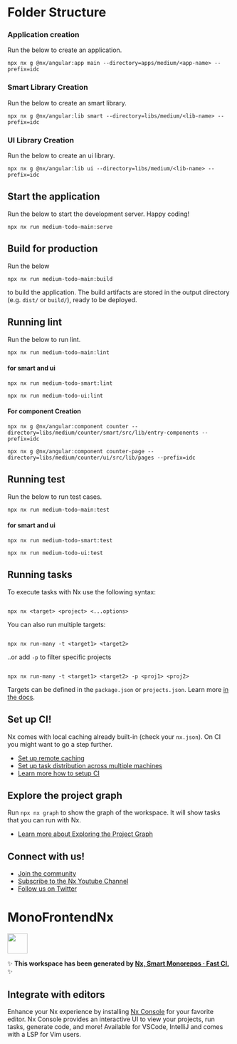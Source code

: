 # Folder Structure

### Application creation

Run the below to create an application.

```
npx nx g @nx/angular:app main --directory=apps/medium/<app-name> --prefix=idc
```

### Smart Library Creation

Run the below to create an smart library.

```
npx nx g @nx/angular:lib smart --directory=libs/medium/<lib-name> --prefix=idc
```

### UI Library Creation

Run the below to create an ui library.

```
npx nx g @nx/angular:lib ui --directory=libs/medium/<lib-name> --prefix=idc
```

## Start the application

Run the below to start the development server. Happy coding!

```
npx nx run medium-todo-main:serve
```

## Build for production

Run the below

```
npx nx run medium-todo-main:build
```

to build the application. The build artifacts are stored in the output directory (e.g. `dist/` or `build/`), ready to be deployed.

## Running lint

Run the below to run lint.

```
npx nx run medium-todo-main:lint
```

#### for smart and ui

```
npx nx run medium-todo-smart:lint
```

```
npx nx run medium-todo-ui:lint
```

#### For component Creation

```
npx nx g @nx/angular:component counter --directory=libs/medium/counter/smart/src/lib/entry-components --prefix=idc
```

```
npx nx g @nx/angular:component counter-page --directory=libs/medium/counter/ui/src/lib/pages --prefix=idc
```

## Running test

Run the below to run test cases.

```
npx nx run medium-todo-main:test
```

#### for smart and ui

```
npx nx run medium-todo-smart:test
```

```
npx nx run medium-todo-ui:test
```

## Running tasks

To execute tasks with Nx use the following syntax:

```

npx nx <target> <project> <...options>

```

You can also run multiple targets:

```

npx nx run-many -t <target1> <target2>

```

..or add `-p` to filter specific projects

```

npx nx run-many -t <target1> <target2> -p <proj1> <proj2>

```

Targets can be defined in the `package.json` or `projects.json`. Learn more [in the docs](https://nx.dev/features/run-tasks).

## Set up CI!

Nx comes with local caching already built-in (check your `nx.json`). On CI you might want to go a step further.

- [Set up remote caching](https://nx.dev/features/share-your-cache)
- [Set up task distribution across multiple machines](https://nx.dev/nx-cloud/features/distribute-task-execution)
- [Learn more how to setup CI](https://nx.dev/recipes/ci)

## Explore the project graph

Run `npx nx graph` to show the graph of the workspace.
It will show tasks that you can run with Nx.

- [Learn more about Exploring the Project Graph](https://nx.dev/core-features/explore-graph)

## Connect with us!

- [Join the community](https://nx.dev/community)
- [Subscribe to the Nx Youtube Channel](https://www.youtube.com/@nxdevtools)
- [Follow us on Twitter](https://twitter.com/nxdevtools)

# MonoFrontendNx

<a alt="Nx logo" href="https://nx.dev" target="_blank" rel="noreferrer"><img src="https://raw.githubusercontent.com/nrwl/nx/master/images/nx-logo.png" width="45"></a>

✨ **This workspace has been generated by [Nx, Smart Monorepos · Fast CI.](https://nx.dev)** ✨

## Integrate with editors

Enhance your Nx experience by installing [Nx Console](https://nx.dev/nx-console) for your favorite editor. Nx Console
provides an interactive UI to view your projects, run tasks, generate code, and more! Available for VSCode, IntelliJ and
comes with a LSP for Vim users.
